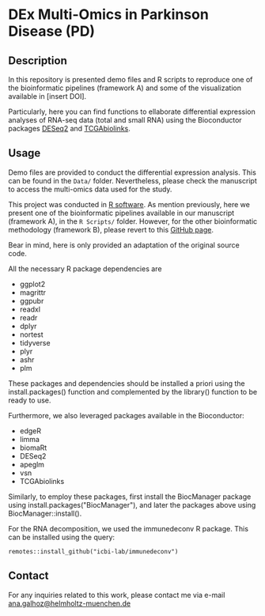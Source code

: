 # DEx Multi-Omics in Parkinson Disease (PD)

## Description

In this repository is presented demo files and R scripts to reproduce one of the bioinformatic pipelines (framework A) and some of the visualization available in [insert DOI].

Particularly, here you can find functions to ellaborate differential expression analyses of RNA-seq data (total and small RNA) using the Bioconductor packages [DESeq2](http://bioconductor.org/packages/release/bioc/html/DESeq2.html) and [TCGAbiolinks](https://bioconductor.org/packages/release/bioc/manuals/TCGAbiolinks/man/TCGAbiolinks.pdf).

## Usage 

Demo files are provided to conduct the differential expression analysis. This can be found in the `Data/` folder. 
Nevertheless, please check the manuscript to access the multi-omics data used for the study.

This project was conducted in [R software](https://www.r-project.org). 
As mention previously, here we present one of the bioinformatic pipelines available in our manuscript (framework A), in the `R Scripts/` folder. However, for the other bioinformatic methodology (framework B), please revert to this [GitHub page](https://github.com/gauravj49/BulkRnaseqDE).

Bear in mind, here is only provided an adaptation of the original source code. 

All the necessary R package dependencies are

* ggplot2
* magrittr
* ggpubr
* readxl
* readr
* dplyr
* nortest
* tidyverse
* plyr
* ashr
* plm

These packages and dependencies should be installed a priori using the install.packages() function and complemented by the library() function to be ready to use. 

Furthermore, we also leveraged packages available in the Bioconductor:

* edgeR
* limma
* biomaRt
* DESeq2
* apeglm
* vsn 
* TCGAbiolinks

Similarly, to employ these packages, first install the BiocManager package using install.packages("BiocManager"), and later the packages above using BiocManager::install(). 

For the RNA decomposition, we used the immunedeconv R package. This can be installed using the query:

```install.packages("remotes")
remotes::install_github("icbi-lab/immunedeconv")
```

## Contact

For any inquiries related to this work, please contact me via e-mail ana.galhoz@helmholtz-muenchen.de

